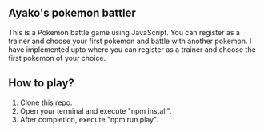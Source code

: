 ## Ayako's pokemon battler

This is a Pokemon battle game using JavaScript. You can register as a trainer and choose your first pokemon and battle with another pokemon. I have implemented upto where you can register as a trainer and choose the first pokemon of your choice.

## How to play?

1. Clone this repo.
2. Open your terminal and execute "npm install".
3. After completion, execute "npm run play".